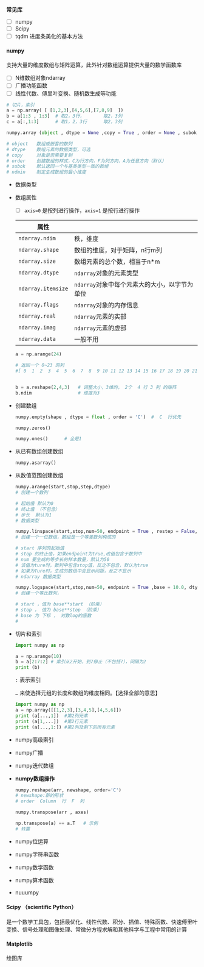 **常见库**

- [ ] numpy
- [ ] Scipy
- [ ] tqdm  进度条美化的基本方法

#### numpy

支持大量的维度数组与矩阵运算，此外针对数组运算提供大量的数学函数库

- [ ] N维数组对象ndarray
- [ ] 广播功能函数
- [ ] 线性代数、傅里叶变换、随机数生成等功能

```python
# 切片，索引
a = np.array( [ [1,2,3],[4,5,6],[7,8,9]  ])
b = a[1:3 , 1:3]  # 取2，3行，       取2，3列
c = a[:,1:3]      # 取1，2，3行      取2，3列
```

```python
numpy.array (object , dtype = None ,copy = True , order = None , subok = False, ndmin = 0)

# object   数组或嵌套的数列 
# dtype    数组元素的数据类型，可选
# copy     对象是否需要复制
# order    创建数组的样式，C为行方向，F为列方向，A为任意方向（默认）
# subok    默认返回一个与基类类型一致的数组
# ndmin    制定生成数组的最小维度
```

- 数据类型

- 数组属性

  - [ ] ``axis=0`` 是按列进行操作，``axis=1`` 是按行进行操作

  | 属性                 |                                                 |
  | -------------------- | ----------------------------------------------- |
  | ``ndarray.ndim``     | 秩，维度                                        |
  | ``ndarray.shape``    | 数组的维度，对于矩阵，n行m列                    |
  | ``ndarray.size``     | 数组元素的总个数，相当于n*m                     |
  | ``ndarray.dtype``    | ``ndarray``对象的元素类型                       |
  | ``ndarray.itemsize`` | ``ndarray``对象中每个元素大的大小，以字节为单位 |
  | ``ndarray.flags``    | ``ndarray``对象的内存信息                       |
  | ``ndarray.real``     | ``ndarray``元素的实部                           |
  | ``ndarray.imag``     | ``ndarray``元素的虚部                           |
  | ``ndarray.data``     | 一般不用                                        |

  ```python
  a = np.arange(24)      
  
  # 返回一个 0~23 的列
  #[ 0  1  2  3  4  5  6  7  8  9 10 11 12 13 14 15 16 17 18 19 20 21 22 23]
  
  
  b = a.reshape(2,4,3)   # 调整大小，3维的， 2个  4 行 3 列 的矩阵
  b.ndim                 # 维度为3
  ```

- 创建数组

  ```python
  numpy.empty(shape , dtype = float , order = 'C')  #  C  行优先
  ```

  ```python
  numpy.zeros()
  ```

  ```python
  numpy.ones()      # 全是1
  ```

- 从已有数组创建数组

  ```python
  numpy.asarray()
  ```

- 从数值范围创建数组

  ```python
  numpy.arange(start,stop,step,dtype)
  # 创建一个数列
  
  # 起始值 默认为0
  # 终止值 （不包含）
  # 步长  默认为1
  # 数据类型
  ```

  ```python
  numpy.linspace(start,stop,num=50, endpoint = True , restep = False, dtype = None)
  # 创建一个一位数组，数组是一个等差数列构成的
  
  # start 序列的起始值
  # stop 的终止值，如果endpoint为true,改值包含于数列中
  # num 要生成的等步长的样本数量，默认为50
  # 该值为ture时，数列中包含stop值，反之不包含，默认为true
  # 如果为Ture时，生成的数组中会显示间距，反之不显示
  # ndarray 数据类型
  ```

  ```python
  numpy.logspace(start,stop,num=50, endpoint = True ,base = 10.0, dtype = None)
  # 创建一个等比数列，
  
  # start ，值为 base**start （阶乘）
  # stop ， 值为 base**stop （阶乘）
  # base 为 下标 ， 对数log的底数
  # 
  ```

- 切片和索引

  ```python
  import numpy as np
  
  a = np.arange(10)
  b = a[2:7:2] # 索引从2开始，到7停止（不包括7），间隔为2
  print (b)
  ```

  ``:``  表示索引

  ``…``  来使选择元组的长度和数组的维度相同。【选择全部的意思】

  ```python
  import numpy as np
  a = np.array([[1,2,3],[3,4,5],[4,5,6]])
  print (a[...,1])  #第2列元素
  print (a[1,...])  #第2行元素
  print (a[...,1:]) #第2列及剩下的所有元素
  ```

- numpy高级索引

- numpy广播

- numpy迭代数组

- **numpy数组操作**

  ```python
  numpy.reshape(arr, newshape, order='C')
  # newshape:新的形状
  # order  Column  行  F  列
  ```

  ```python
  numpy.transpose(arr , axes)
  
  np.transpose(a) == a.T   # 示例
  # 转置
  ```

- numpy位运算

- numpy字符串函数

- numpy数学函数

- numpy算术函数

- nuuumpy

#### Scipy （scientific Python）

是一个数学工具包，包括最优化、线性代数、积分、插值、特殊函数、快速傅里叶变换、信号处理和图像处理、常微分方程求解和其他科学与工程中常用的计算

#### Matplotlib

绘图库